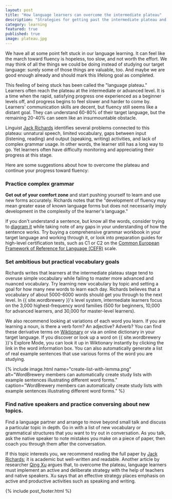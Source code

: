```yaml
---
layout: post
title: "How language learners can overcome the intermediate plateau"
description: "Strategies for getting past the intermediate plateau and continuing your progress toward fluency"
category: learning
featured: true
published: true
image: plateau.jpg
---
```


We have all at some point felt stuck in our language learning. It can feel like the march toward fluency is hopeless, too slow, and not worth the effort. We may think of all the things we could be doing instead of studying our target language: surely some of those things are valuable, too. And maybe we are good enough already and should mark this lifelong goal as completed.

This feeling of being stuck has been called the "language plateau." Learners often reach the plateau at the intermediate or advanced level. It is a time when the rapid, satisfying progress one experienced as a beginner levels off, and progress begins to feel slower and harder to come by. Learners' communication skills are decent, but fluency still seems like a distant goal. They can understand 60-80% of their target language, but the remaining 20-40% can seem like an insurmountable obstacle.

Linguist [Jack Richards](http://www.professorjackrichards.com/wp-content/uploads/moving-beyond-the-plateau.pdf) identifies several problems connected to this plateau: unnatural speech, limited vocabulary, gaps between input (listening, reading) and output (speaking, writing) activities, and lack of complex grammar usage. In other words, the learner still has a long way to go. Yet learners often have difficulty monitoring and appreciating their progress at this stage.

Here are some suggestions about how to overcome the plateau and continue your progress toward fluency:

### Practice complex grammar

**Get out of your comfort zone** and start pushing yourself to learn and use new forms accurately. Richards notes that the "development of fluency may mean greater ease of known language forms but does not necessarily imply development in the complexity of the learner's language."

If you don't understand a sentence, but know all the words, consider trying to [diagram it](http://grammar.ccc.commnet.edu/grammar/diagrams2/one_pager1.htm) while taking note of any gaps in your understanding of how the sentence works. Try buying a comprehensive grammar workbook in your target language and working through it, or look into preparation guides for high-level certification tests, such as C1 or C2 on the [Common European Framework of Reference for Language (CEFR)](https://rm.coe.int/CoERMPublicCommonSearchServices/DisplayDCTMContent?documentId=0900001680459f97) scale.

### Set ambitious but practical vocabulary goals

Richards writes that learners at the intermediate plateau stage tend to overuse simple vocabulary while failing to master more advanced and nuanced vocabulary. Try learning new vocabulary by topic and setting a goal for how many new words to learn each day. Richards believes that a vocabulary of about 5000-6000 words should get you through to the next level. In {{ site.wordbrewery }}'s level system, intermediate learners focus on the 3,000 highest-frequency word families (500 for beginners, 10,000 for advanced learners, and 30,000 for master-level learners).

We also recommend looking at variations of each word you learn. If you are learning a noun, is there a verb form? An adjective? Adverb? You can find these derivative terms on [Wiktionary](www.wikitionary.com) or via an online dictionary in your target language. If you discover or look up a word on {{ site.wordbrewery }}'s Explore Mode, you can look it up in Wiktionary instantly by clicking the link in the word information box. You can also automatically generate a list of real example sentences that use various forms of the word you are studying.
    
{% include image.html name="create-list-with-lemma.png" alt="WordBrewery members can automatically create study lists with example sentences illustrating different word forms." caption="WordBrewery members can automatically create study lists with example sentences illustrating different word forms." %}

### Find native speakers and practice conversing about new topics.

Find a language partner and arrange to move beyond small talk and discuss a particular topic in depth. Go in with a list of new vocabulary or grammatical structures that you want to try out in conversation. As you talk, ask the native speaker to note mistakes you make on a piece of paper, then coach you through them after the conversation.

If this topic interests you, we recommend reading the full paper by [Jack Richards](http://www.professorjackrichards.com/); it is academic but well-written and readable. Another article by researcher [Qing Xu](http://www.ccsenet.org/journal/index.php/ass/article/viewFile/434/409) argues that, to overcome the plateau, language learners must implement an active and deliberate strategy with the help of teachers and native speakers. Xu says that an effective strategy places emphasis on active and productive activities such as speaking and writing.

{% include post_footer.html %}
